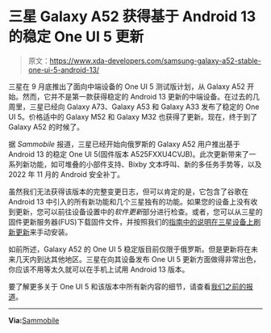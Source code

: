 # 三星 Galaxy A52 获得基于 Android 13 的稳定 One UI 5 更新

> 原文：<https://www.xda-developers.com/samsung-galaxy-a52-stable-one-ui-5-android-13/>

三星在 9 月底推出了面向中端设备的 One UI 5 测试版计划，从 Galaxy A52 开始。然而，它并不是第一款获得稳定的 Android 13 更新的中端设备。在过去的几周里，三星已经向 Galaxy A73、Galaxy A53 和 Galaxy A33 发布了稳定的 One UI 5。价格适中的 Galaxy M52 和 Galaxy M32 也获得了更新。现在，终于到了 Galaxy A52 的时候了。

据 *Sammobile* 报道，三星已经开始向俄罗斯的 Galaxy A52 用户推出基于 Android 13 的稳定 One UI 5(固件版本 A525FXXU4CVJB)。此次更新带来了一系列新功能，如可堆叠的小部件支持、Bixby 文本呼叫、新的多任务手势等，以及 2022 年 11 月的 Android 安全补丁。

虽然我们无法获得该版本的完整变更日志，但可以肯定的是，它包含了谷歌在 Android 13 中引入的所有新功能和几个三星独有的功能。如果您的设备上没有收到更新，您可以前往设备设置中的*软件更新*部分进行检查。或者，您可以从三星的固件更新服务器(FUS)下载固件文件，并按照我们的[指南中的说明在三星设备上刷新更新](https://www.xda-developers.com/how-to-update-samsung-galaxy-smartphone/)来手动安装。

如前所述，Galaxy A52 的 One UI 5 稳定版目前仅限于俄罗斯。但是更新将在未来几天内到达其他地区。三星在向其设备发布 One UI 5 更新方面做得非常出色，你应该不用等太久就可以在手机上试用 Android 13 版本。

要了解更多关于 One UI 5 和该版本中所有新内容的细节，请查看[我们之前的报道](https://www.xda-developers.com/samsung-one-ui-5-features-detailed/)。

* * *

**Via:**[Sammobile](https://www.sammobile.com/news/galaxy-a52-stable-android-13-update-released/)